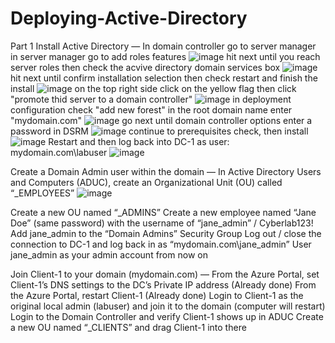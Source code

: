 # Deploying-Active-Directory

Part 1
Install Active Directory
—
In domain controller go to server manager in server manager go to add roles features
![image](https://github.com/user-attachments/assets/7c47b661-da9f-4233-be1c-f87e5f67d330)
hit next until you reach server roles then check the acvive directory domain services box
![image](https://github.com/user-attachments/assets/7c5ca718-6e98-48a6-9e7f-f011f2263a23)
hit next until confirm installation selection then check restart and finish the install
![image](https://github.com/user-attachments/assets/83aa6839-7b76-4368-94ca-30e3b2f4c84c)
on the top right side click on the yellow flag then click "promote thid server to a domain controller"
![image](https://github.com/user-attachments/assets/b20353e9-4333-4135-ad9b-29413015a8ae)
in deployment configuration check "add new forest" 
in the root domain name enter "mydomain.com"
![image](https://github.com/user-attachments/assets/4d9a708a-5483-4abb-92ff-53c0c4b5f586)
go next until domain controller options enter a password in DSRM
![image](https://github.com/user-attachments/assets/cfd9fc8a-8ce1-4124-8120-0085f58e4738)
continue to prerequisites check, then install
![image](https://github.com/user-attachments/assets/972fc1a5-eac0-4681-a379-d0a87feaa22b)
Restart and then log back into DC-1 as user: mydomain.com\labuser
![image](https://github.com/user-attachments/assets/0224e2f6-81ca-4008-acec-f00e7971e374)

Create a Domain Admin user within the domain
—
In Active Directory Users and Computers (ADUC), create an Organizational Unit (OU) called “_EMPLOYEES”
![image](https://github.com/user-attachments/assets/9cfe4694-e86e-43af-91d1-fe8f9e7cb694)

Create a new OU named “_ADMINS”
Create a new employee named “Jane Doe” (same password) with the username of “jane_admin” / Cyberlab123!
Add jane_admin to the “Domain Admins” Security Group
Log out / close the connection to DC-1 and log back in as “mydomain.com\jane_admin”
User jane_admin as your admin account from now on


Join Client-1 to your domain (mydomain.com)
—
From the Azure Portal, set Client-1’s DNS settings to the DC’s Private IP address (Already done)
From the Azure Portal, restart Client-1 (Already done)
Login to Client-1 as the original local admin (labuser) and join it to the domain (computer will restart)
Login to the Domain Controller and verify Client-1 shows up in ADUC
Create a new OU named “_CLIENTS” and drag Client-1 into there

